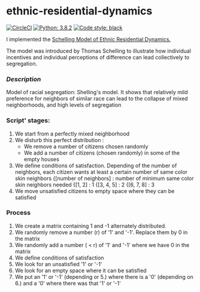 # ethnic-residential-dynamics
[![CircleCI](https://circleci.com/gh/Driss31/nlp-negative-sampling.svg?style=svg)](https://circleci.com/gh/Driss31/nlp-negative-sampling)
[![Python: 3.8.2](https://img.shields.io/badge/python-3.8.2-blue.svg)](https://www.python.org/downloads/release/python-381/)
[![Code style: black](https://img.shields.io/badge/code%20style-black-000000.svg)](https://github.com/ambv/black)

I implemented the [Schelling Model of Ethnic Residential Dynamics.](http://jasss.soc.surrey.ac.uk/15/1/6.html)

The model was introduced by Thomas Schelling to illustrate how individual incentives and individual perceptions of difference can lead collectively to segregation.


### _*Description*_

Model of racial segregation: Shelling's model.
It shows that relatively mild preference for neighbors of similar race can lead to the collapse of mixed neighborhoods,
and high levels of segregation

### **Script' stages:**

1. We start from a perfectly mixed neighborhood
2. We disturb this perfect distribution :
    - We remove a number of citizens chosen randomly
    - We add a number of citizens (chosen randomly) in some of the empty houses
3. We define conditions of satisfaction. Depending of the number of neighbors, each citizen wants at least a certain
number of same color skin neighbors
{[number of neighbors] : number of minimum same color skin neighbors needed
{[1, 2] : 1
{[3, 4, 5] : 2
{[6, 7, 8] : 3
4. We move unsatisfied citizens to empty space where they can be satisfied


### **Process**

1. We create a matrix containing 1 and -1 alternately distributed.
2. We randomly remove a number (r) of '1' and '-1'. Replace them by 0 in the matrix
3. We randomly add a number ( < r) of '1' and '-1' where we have 0 in the matrix
4. We define conditions of satisfaction
5. We look for an unsatisfied '1' or '-1'
6. We look for an empty space where it can be satisfied
7. We put an '1' or '-1' (depending or 5.) where there is a '0' (depending on 6.) and a '0' where there was that '1'
or '-1'
